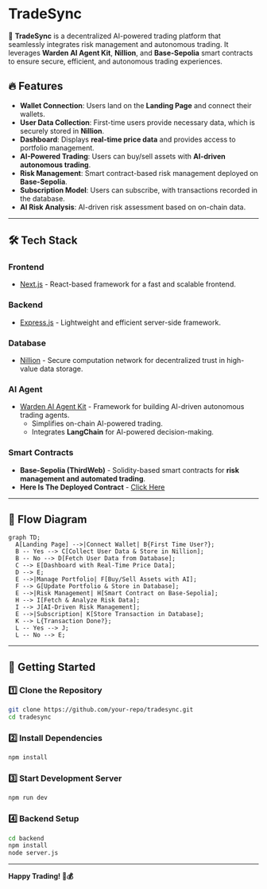 # TradeSync

🚀 **TradeSync** is a decentralized AI-powered trading platform that seamlessly integrates risk management and autonomous trading. It leverages **Warden AI Agent Kit**, **Nillion**, and **Base-Sepolia** smart contracts to ensure secure, efficient, and autonomous trading experiences.

## 🔥 Features

- **Wallet Connection**: Users land on the **Landing Page** and connect their wallets.
- **User Data Collection**: First-time users provide necessary data, which is securely stored in **Nillion**.
- **Dashboard**: Displays **real-time price data** and provides access to portfolio management.
- **AI-Powered Trading**: Users can buy/sell assets with **AI-driven autonomous trading**.
- **Risk Management**: Smart contract-based risk management deployed on **Base-Sepolia**.
- **Subscription Model**: Users can subscribe, with transactions recorded in the database.
- **AI Risk Analysis**: AI-driven risk assessment based on on-chain data.

---

## 🛠️ Tech Stack

### **Frontend**  
- [Next.js](https://nextjs.org/) - React-based framework for a fast and scalable frontend.

### **Backend**  
- [Express.js](https://expressjs.com/) - Lightweight and efficient server-side framework.

### **Database**  
- [Nillion](https://docs.nillion.com/quickstart) - Secure computation network for decentralized trust in high-value data storage.

### **AI Agent**  
- [Warden AI Agent Kit](https://docs.wardenprotocol.org/) - Framework for building AI-driven autonomous trading agents.
  - Simplifies on-chain AI-powered trading.
  - Integrates **LangChain** for AI-powered decision-making.

### **Smart Contracts**  
- **Base-Sepolia (ThirdWeb)** - Solidity-based smart contracts for **risk management and automated trading**.
- **Here Is The Deployed Contract** - [Click Here](https://thirdweb.com/base-sepolia-testnet/0x8920939ebb4Bfa884aB4e93f9b1c628C286796CC)

---

## 📌 Flow Diagram

```mermaid
graph TD;
  A[Landing Page] -->|Connect Wallet| B{First Time User?};
  B -- Yes --> C[Collect User Data & Store in Nillion];
  B -- No --> D[Fetch User Data from Database];
  C --> E[Dashboard with Real-Time Price Data];
  D --> E;
  E -->|Manage Portfolio| F[Buy/Sell Assets with AI];
  F --> G[Update Portfolio & Store in Database];
  E -->|Risk Management| H[Smart Contract on Base-Sepolia];
  H --> I[Fetch & Analyze Risk Data];
  I --> J[AI-Driven Risk Management];
  E -->|Subscription| K[Store Transaction in Database];
  K --> L{Transaction Done?};
  L -- Yes --> J;
  L -- No --> E;
```

---

## 🚀 Getting Started

### **1️⃣ Clone the Repository**
```bash
git clone https://github.com/your-repo/tradesync.git
cd tradesync
```

### **2️⃣ Install Dependencies**
```bash
npm install
```

### **3️⃣ Start Development Server**
```bash
npm run dev
```

### **4️⃣ Backend Setup**
```bash
cd backend
npm install
node server.js
```

---


**Happy Trading! 🚀💰**
